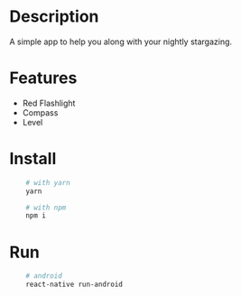 Description
===
A simple app to help you along with your nightly stargazing.

Features
===
* Red Flashlight
* Compass
* Level

Install
===
```bash
    # with yarn
    yarn

    # with npm
    npm i
```

Run
===
```bash
    # android
    react-native run-android
```